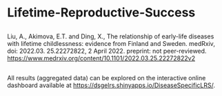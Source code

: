 # Lifetime-Reproductive-Success

## 
Liu, A., Akimova, E.T. and Ding, X., The relationship of early-life diseases with lifetime childlessness: evidence from Finland and Sweden. medRxiv, doi: 2022.03. 25.22272822, 2 April 2022. preprint: not peer-reviewed.
https://www.medrxiv.org/content/10.1101/2022.03.25.22272822v2


## 
All results (aggregated data) can be explored on the interactive online dashboard available at https://dsgelrs.shinyapps.io/DiseaseSpecificLRS/.
